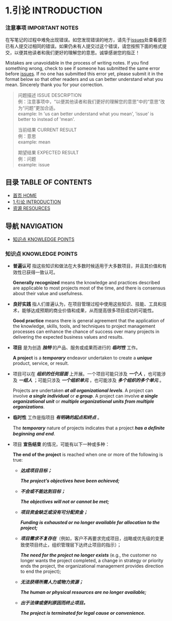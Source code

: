 # 1.引论 INTRODUCTION


### 注意事项 IMPORTANT NOTES

在写笔记的过程中难免出现错误。如您发现错误的地方，请先于[issues](https://github.com/afresh/pmi-pmp/issues)处查看是否已有人提交过相同的错误。如果仍未有人提交过这个错误，请您按照下面的格式提交，以便其他读者和我们更好的理解您的意思。诚挚感谢您的指正！

Mistakes are unavoidable in the process of writing notes. If you find something wrong, check to see if someone has submitted the same error before [issues](https://github.com/afresh/pmi-pmp/issues). If no one has submitted this error yet, please submit it in the format below so that other readers and us can better understand what you mean. Sincerely thank you for your correction.

> 问题描述 ISSUE DESCRIPTION  
> 例：注意事项中，“以便其他读者和我们更好的理解您的意思”中的“意思”改为“问题”更加合适。  
> example: In 'us can better understand what you mean', 'issue' is better to instead of 'mean'.  
> 
> 当前结果 CURRENT RESULT  
> 例：意思  
> example: mean  
> 
> 期望结果 EXPECTED RESULT  
> 例：问题  
> example: issue  
> 


## 目录 TABLE OF CONTENTS


* [首页 HOME](https://github.com/afresh/pmi-pmp)
* [1.引论 INTRODUCTION](https://github.com/afresh/pmi-pmp/tree/master/PMBOK%C2%AEGUIDE(Sixth%20Edition)/PART%201/01.%E5%BC%95%E8%AE%BA%20INTRODUCTION)
* [资源 RESOURCES](https://github.com/afresh/pmi-pmp/blob/master/PMBOK%C2%AEGUIDE(Sixth%20Edition)/RESOURCES.md)


## 导航 NAVIGATION


* [知识点 KNOWLEDGE POINTS](#知识点-KNOWLEDGE-POINTS)


### 知识点 KNOWLEDGE POINTS


* **普遍认可** 指这些知识和做法在大多数时候适用于大多数项目，并且其价值和有效性已获得一致认可。

    **Generally recognized** means the knowledge and practices described are applicable to most projects most of the time, and there is consensus about their value and usefulness.


* **良好实践** 指人们普遍认为，在项目管理过程中使用这些知识、技能、工具和技术，能够达成预期的商业价值和成果，从而提高很多项目成功的可能性。

    **Good practice** means there is general agreement that the application of the knowledge, skills, tools, and techniques to project management processes can enhance the chance of success over many projects in delivering the expected business values and results.


* **项目** 是为创造 ***独特*** 的产品、服务或成果而进行的 ***临时性*** 工作。

    **A project** is a ***temporary*** endeavor undertaken to create a ***unique*** product, service, or result.


* 项目可以在 ***组织的任何层面*** 上开展。一个项目可能只涉及 ***一个人*** ，也可能涉及 ***一组人*** ；可能只涉及 ***一个组织单元*** ，也可能涉及 ***多个组织的多个单元*** 。
  
    Projects are undertaken ***at all organizational levels***. A project can involve ***a single individual*** or ***a group***. A project can involve ***a single organizational unit*** or ***multiple organizational units from multiple organizations***.

* **临时性** 工作是指项目 ***有明确的起点和终点*** 。
    
    The ***temporary*** nature of projects indicates that a project ***has a deﬁnite beginning and end***.

* 项目 **宣告结束** 的情况，可能有以下一种或多种：

    **The end of the project** is reached when one or more of the following is true:
    
  * ***达成项目目标；***

    ***The project’s objectives have been achieved;***

  * ***不会或不能达到目标；***

    ***The objectives will not or cannot be met;***

  * ***项目资金缺乏或没有可分配资金；***

    ***Funding is exhausted or no longer available for allocation to the project;***

  * ***项目需求不复存在***（例如，客户不再要求完成项目，战略或优先级的变更致使项目终止，组织管理层下达终止项目的指示）；

    ***The need for the project no longer exists*** (e.g., the customer no longer wants the project completed, a change in strategy or priority ends the project, the organizational management provides direction to end the project);

  * ***无法获得所需人力或物力资源；***

    ***The human or physical resources are no longer available;***

  * ***出于法律或便利原因而终止项目。***

    ***The project is terminated for legal cause or convenience.***

